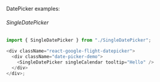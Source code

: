 DatePicker examples:

###### SingleDatePicker

```js
import { SingleDatePicker } from "./SingleDatePicker";

<div className="react-google-flight-datepicker">
  <div className="date-picker-demo">
    <SingleDatePicker singleCalendar tooltip="Hello" />
  </div>
</div>;
```

